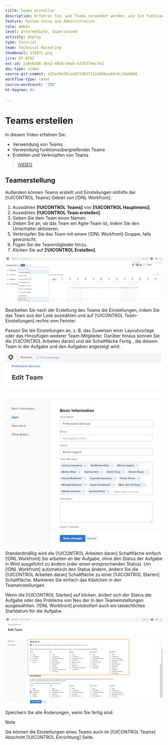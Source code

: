 ```yaml
---
title: Teams erstellen
description: Erfahren Sie, wie Teams verwendet werden, wie Sie funktionsübergreifende Teams verwenden und wie Sie Teams erstellen, um Benutzer zu organisieren und Berechtigungen zu erteilen.
feature: System Setup and Administration
role: Admin
level: Intermediate, Experienced
activity: deploy
type: Tutorial
team: Technical Marketing
thumbnail: 335071.png
jira: KT-8762
exl-id: 2a8e6306-36e2-4058-b9ab-e3fb37e6cfe3
doc-type: video
source-git-commit: a25a49e59ca483246271214886ea4dc9c10e8d66
workflow-type: tm+mt
source-wordcount: '292'
ht-degree: 0%

---
```


# Teams erstellen

In diesem Video erfahren Sie:

* Verwendung von Teams
* Verwendung funktionsübergreifender Teams
* Erstellen und Verknüpfen von Teams

>[!VIDEO](https://video.tv.adobe.com/v/335071/?quality=12&learn=on)

## Teamerstellung

Außerdem können Teams erstellt und Einstellungen mithilfe der [!UICONTROL Teams] Gebiet von [!DNL Workfront].

1. Auswählen **[!UICONTROL Teams]** von **[!UICONTROL Hauptmenü]**.
1. Auswählen **[!UICONTROL Team erstellen]**.
1. Geben Sie dem Team einen Namen.
1. Geben Sie an, ob das Team ein Agile-Team ist, indem Sie den Umschalter aktivieren.
1. Verknüpfen Sie das Team mit einem [!DNL Workfront] Gruppe, falls gewünscht.
1. Fügen Sie die Teammitglieder hinzu.
1. Klicken Sie auf **[!UICONTROL Erstellen]**.

![Team-Menü auf [!UICONTROL Teams] page](assets/admin-fund-create-team.png)

Bearbeiten Sie nach der Erstellung des Teams die Einstellungen, indem Sie das Team aus der Liste auswählen und auf [!UICONTROL Team-Einstellungen] rechts vom Fenster.

Passen Sie die Einstellungen an, z. B. das Zuweisen einer Layoutvorlage oder das Hinzufügen weiterer Team-Mitglieder. Darüber hinaus können Sie die [!UICONTROL Arbeiten daran] und die Schaltfläche Fertig , die diesem Team in der Aufgabe und den Aufgaben angezeigt wird.

![[!UICONTROL Team bearbeiten] Fenster](assets/admin-fund-team-settings.png)

Standardmäßig wird die [!UICONTROL Arbeiten daran] Schaltfläche einfach [!DNL Workfront] Sie arbeiten an der Aufgabe, ohne den Status der Aufgabe in Wird ausgeführt zu ändern (oder einen entsprechenden Status). Um [!DNL Workfront] automatisch den Status ändern, ändern Sie die [!UICONTROL Arbeiten daran] Schaltfläche zu einer [!UICONTROL Starten] Schaltfläche. Markieren Sie einfach das Kästchen in den Teameinstellungen.

Wenn die [!UICONTROL Starten] auf klicken, ändert sich der Status der Aufgabe oder des Problems von Neu der in den Teameinstellungen ausgewählten. [!DNL Workfront] protokolliert auch ein tatsächliches Startdatum für die Aufgabe.

![[!UICONTROL Arbeiten daran] Abschnitt [!UICONTROL Team bearbeiten] Fenster](assets/admin-fund-start-button-team.png)

Speichern Sie alle Änderungen, wenn Sie fertig sind.


>[!NOTE]
>
>Sie können die Einstellungen eines Teams auch im [!UICONTROL Teams] Abschnitt [!UICONTROL Einrichtung] Seite.

<!---
learn more URLs
Create a team
Work On It and Done button overview
--->
